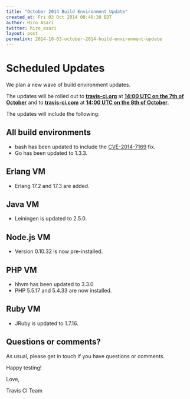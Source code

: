 ```yaml
---
title: "October 2014 Build Environment Update"
created_at: Fri 03 Oct 2014 08:40:38 EDT
author: Hiro Asari
twitter: hiro_asari
layout: post
permalink: 2014-10-03-october-2014-build-environment-update
---
```


# Scheduled Updates

We plan a new wave of build environment updates.

The updates will be rolled out to
**[travis-ci.org](https://travis-ci.org)** at **[14:00 UTC on the 7th of October](http://everytimezone.com/#2014-10-7,120,cn3)** and
to **[travis-ci.com](https://travis-ci.com)** at **[14:00 UTC on the 8th of October](http://everytimezone.com/#2014-10-8,120,cn3)**.

The updates will include the following:

## All build environments

* bash has been updated to include the [CVE-2014-7169](https://cve.mitre.org/cgi-bin/cvename.cgi?name=CVE-2014-7169) fix.
* Go has been updated to 1.3.3.

## Erlang VM

* Erlang 17.2 and 17.3 are added.

## Java VM

* Leiningen is updated to 2.5.0.

## Node.js VM

* Version 0.10.32 is now pre-installed.

## PHP VM

* hhvm has been updated to 3.3.0
* PHP 5.5.17 and 5.4.33 are now installed.

## Ruby VM

* JRuby is updated to 1.7.16.

## Questions or comments?

As usual, please get in touch if you have questions or comments.

Happy testing!

Love,

Travis CI Team
